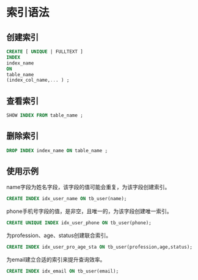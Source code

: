 # 索引语法

## 创建索引

```sql
CREATE [ UNIQUE | FULLTEXT ] 
INDEX 
index_name 
ON 
table_name 
(index_col_name,... ) ;
```

## 查看索引

```sql
SHOW INDEX FROM table_name ;
```

## 删除索引

```sql
DROP INDEX index_name ON table_name ;
```

## 使用示例

name字段为姓名字段，该字段的值可能会重复，为该字段创建索引。

```sql
CREATE INDEX idx_user_name ON tb_user(name);
```

phone手机号字段的值，是非空，且唯一的，为该字段创建唯一索引。

```sql
CREATE UNIQUE INDEX idx_user_phone ON tb_user(phone);
```

为profession、age、status创建联合索引。

```sql
CREATE INDEX idx_user_pro_age_sta ON tb_user(profession,age,status);
```

为email建立合适的索引来提升查询效率。

```sql
CREATE INDEX idx_email ON tb_user(email);
```
